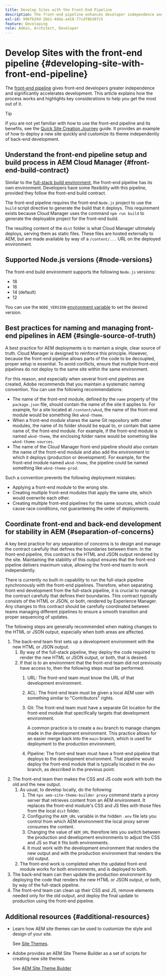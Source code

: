 ```yaml
---
title: Develop Sites with the Front-End Pipeline
description: The front-end pipeline enhances developer independence and accelerates the development process. This article outlines key considerations for the front-end build process to ensure optimal performance and efficiency.
exl-id: 996fb39d-1bb1-4dda-a418-77cdf8b307c5
feature: Developing
role: Admin, Architect, Developer
---
```


# Develop Sites with the front-end pipeline {#developing-site-with-front-end-pipeline}

The [front-end pipeline](/help/implementing/cloud-manager/configuring-pipelines/introduction-ci-cd-pipelines.md#front-end) gives front-end developers greater independence and significantly accelerates development. This article explains how the process works and highlights key considerations to help you get the most out of it.

>[!TIP]
>
>If you are not yet familiar with how to use the front-end pipeline and its benefits, see the [Quick Site Creation Journey](/help/journey-sites/quick-site/overview.md) guide. It provides an example of how to deploy a new site quickly and customize its theme independently of back-end development.

## Understand the front-end pipeline setup and build process in AEM Cloud Manager {#front-end-build-contract}

Similar to the [full-stack build environment](/help/implementing/cloud-manager/getting-access-to-aem-in-cloud/build-environment-details.md), the front-end pipeline has its own environment. Developers have some flexibility with this pipeline, provided they follow the front-end build contract.

The front-end pipeline requires the front-end `Node.js` project to use the `build` script directive to generate the build that it deploys. This requirement exists because Cloud Manager uses the command `npm run build` to generate the deployable project for the front-end build.

The resulting content of the `dist` folder is what Cloud Manager ultimately deploys, serving them as static files. These files are hosted externally to AEM, but are made available by way of a `/content/...` URL on the deployed environment.

## Supported Node.js versions {#node-versions}

The front-end build environment supports the following `Node.js` versions:

<!-- * 23
* 22
* 20 -->
* 18
* 16
* 14 (default)
* 12

You can use the `NODE_VERSION` [environment variable](/help/implementing/cloud-manager/environment-variables.md) to set the desired version.

## Best practices for naming and managing front-end pipelines in AEM {#single-source-of-truth}

A best practice for AEM deployments is to maintain a single, clear source of truth. Cloud Manager is designed to reinforce this principle. However, because the front-end pipeline allows parts of the code to be decoupled, proper setup is essential. To avoid conflicts, ensure that multiple front-end pipelines do not deploy to the same site within the same environment.

For this reason, and especially when several front-end pipelines are created, Adobe recommends that you maintain a systematic naming convention. You can use the following recommendations:

* The name of the front-end module, defined by the `name` property of the `package.json` file, should contain the name of the site it applies to. For example, for a site located at `/content/wknd`, the name of the front-end module would be something like `wknd-theme`.
* When a front-end module shares the same Git repository with other modules, the name of its folder should be equal to, or contain that same name of, the front-end module. For example, if the front-end module is named `wknd-theme`, the enclosing folder name would be something like `wknd-theme-sources`.
* The name of the Cloud Manager front-end pipeline should also contain the name of the front-end module and also add the environment to which it deploys (production or development). For example, for the front-end module named `wknd-theme`, the pipeline could be named something like `wknd-theme-prod`.

Such a convention prevents the following deployment mistakes:

* Applying a front-end module to the wrong site.
* Creating multiple front-end modules that apply the same site, which would overwrite each other.
* Creating multiple front-end pipelines for the same sources, which could cause race conditions, not guaranteeing the order of deployments.

## Coordinate front-end and back-end development for stability in AEM {#separation-of-concerns}

A key best practice for any separation of concerns is to design and manage the contract carefully that defines the boundaries between them. In the front-end pipeline, this contract is the HTML and JSON output rendered by the site. Maintaining the stability of this output ensures that the front-end pipeline delivers maximum value, allowing the front-end team to work independently.

There is currently no built-in capability to run the full-stack pipeline synchronously with the front-end pipelines. Therefore, when separating front-end development from the full-stack pipeline, it is crucial to manage the contract carefully that defines their boundaries. This contract typically consists of the HTML or JSON, or both, rendered by Experience Manager. Any changes to this contract should be carefully coordinated between teams managing different pipelines to ensure a smooth transition and proper sequencing of updates.

The following steps are generally recommended when making changes to the HTML or JSON output, especially when both areas are affected.

1. The back-end team first sets up a development environment with the new HTML or JSON output.
   1. By way of the full-stack pipeline, they deploy the code required to render the new HTML or JSON output, or both, that is desired.
   1. If that is to an environment that the front-end team did not previously have access to, then the following steps must be performed.
      1. URL: The front-end team must know the URL of that development environment.
      1. ACL: The front-end team must be given a local AEM user with something similar to "Contributors" rights.
      1. Git: The front-end team must have a separate Git location for the front-end module that specifically targets that development environment.
      
         A common practice is to create a `dev` branch to manage changes made in the development environment. This practice allows for an easier merge back into the `main` branch, which is used for deployment to the production environment.

      1. Pipeline: The front-end team must have a front-end pipeline that deploys to the development environment. That pipeline would deploy the front-end module that is typically located in the `dev` branch, as described in the previous point.
1. The front-end team then makes the CSS and JS code work with both the old and the new output.
   1. As usual, to develop locally, do the following:
      1. The `npx aem-site-theme-builder proxy` command starts a proxy server that retrieves content from an AEM environment. It replaces the front-end module's CSS and JS files with those files from the local `dist` folder.
      1. Configuring the `AEM_URL` variable in the hidden `.env` file lets you control from which AEM environment the local proxy server consumes the content. 
      1. Changing the value of `AEM_URL` therefore lets you switch between the production and development environments to adjust the CSS and JS so that it fits both environments.
      1. It must work with the development environment that renders the new output and with the production environment that renders the old output.
   1. The front-end work is completed when the updated front-end module works for both environments, and is deployed to both.
1. The back-end team can then update the production environment by deploying the code that renders the new HTML or JSON output, or both, by way of the full-stack pipeline.
1. The front-end team can clean up their CSS and JS, remove elements needed only for the old output, and deploy the final update to production using the front-end pipeline.

## Additional resources {#additional-resources}

* Learn how AEM site themes can be used to customize the style and design of your site.

   See [Site Themes](/help/sites-cloud/administering/site-creation/site-themes.md).

* Adobe provides an AEM Site Theme Builder as a set of scripts for creating new site themes.

   See [AEM Site Theme Builder](https://github.com/adobe/aem-site-theme-builder)




